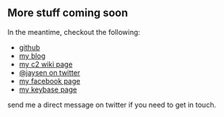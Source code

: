 ## More stuff coming soon

In the meantime, checkout the following:
- [github](https://github.com/jaysen)
- [my blog](http://jaysenn.blogspot.com)
- [my c2 wiki page](http://wiki.c2.com/?JaysenNaidoo) 
- [@jaysen on twitter](http://twitter.com/jaysen)
- [my facebook page](https://facebook.com/jaysenn)
- [my keybase page](https://keybase.io/jaysen)

send me a direct message on twitter if you need to get in touch.